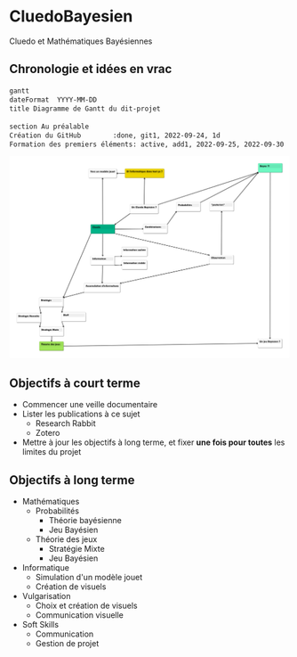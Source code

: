 # CluedoBayesien
Cluedo et Mathématiques Bayésiennes

## Chronologie et idées en vrac
```mermaid
gantt
dateFormat  YYYY-MM-DD
title Diagramme de Gantt du dit-projet

section Au préalable
Création du GitHub        :done, git1, 2022-09-24, 1d
Formation des premiers éléments: active, add1, 2022-09-25, 2022-09-30
```
 
![CurrentMindMap](https://github.com/BenoitBOMPOL/CluedoBayesien/blob/main/MindMaps/MindMap_001.png)

## Objectifs à court terme
- Commencer une veille documentaire
- Lister les publications à ce sujet
  - Research Rabbit
  - Zotero
- Mettre à jour les objectifs à long terme, et fixer **une fois pour toutes** les limites du projet

## Objectifs à long terme
- Mathématiques
  - Probabilités
    - Théorie bayésienne
    - Jeu Bayésien
  - Théorie des jeux
    - Stratégie Mixte
    - Jeu Bayésien
- Informatique
  - Simulation d'un modèle jouet
  - Création de visuels
- Vulgarisation
  - Choix et création de visuels
  - Communication visuelle
- Soft Skills
  - Communication
  - Gestion de projet
